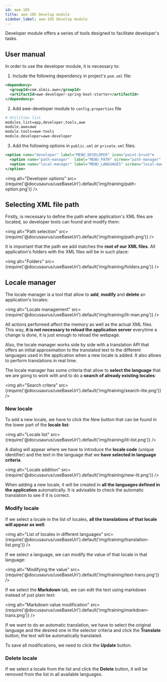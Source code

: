 ```yaml
---
id: awe-105
title: awe-105 Develop module
sidebar_label: awe-105 Develop module
---
```


Developer module offers a series of tools designed to facilitate developer's tasks.

## User manual

In order to use the developer module, it is necessary to:

1. Include the following dependency in project's `pom.xml` file:

```xml title="pom.xml"
<dependency>
  <groupId>com.almis.awe</groupId>
  <artifactId>awe-developer-spring-boot-starter</artifactId>
</dependency>
```

2. Add awe-developer module to `config.properties` file
```bash title="config/library.properties"
# Utilities list
modules.list=app,developer,tools,awe
module.awe=awe
module.tools=awe-tools
module.developer=awe-developer
```


3. Add the following options in `public.xml` or `private.xml` files:

```xml title="public.xml or private.xml"
<option name="developer" label="MENU_DEVELOPER" icon="paint-brush">
  <option name="path-manager"  label="MENU_PATH" screen="path-manager" icon="italic"/>
  <option name="local-manager" label="MENU_LANGUAGES" screen="local-manager" icon="language"/>
</option>
```

<img alt="Developer options" src={require('@docusaurus/useBaseUrl').default('img/training/path-option.png')} />

## Selecting XML file path

Firstly, is necessary to define the path where application's XML files are located, so developer tools can found and modify them:

<img alt="Path selection" src={require('@docusaurus/useBaseUrl').default('img/training/path.png')} />

It is important that the path we add matches the **root of our XML files**. All application's folders with the XML files will be in such place:

<img alt="Folders" src={require('@docusaurus/useBaseUrl').default('img/training/folders.png')} />

## Locale manager

The locale manager is a tool that allow to **add**, **modify** and **delete** an application's locales:

<img alt="Locale management" src={require('@docusaurus/useBaseUrl').default('img/training/lit-man.png')} />

All actions performed affect the memory as well as the actual XML files. This way, **it is not necessary to reload the application server** everytime a change is done, it is just enough to reload the webpage.

Also, the locale manager works side by side with a translation API that offers an initial approximation to the translated text to the different languages used in the application when a new locale is added. It also allows to perform translations in real time.

The locale manager has some criteria that allow to **select the language** that we are going to work with and to do a **search of already existing locales**:

<img alt="Search critera" src={require('@docusaurus/useBaseUrl').default('img/training/search-lite.png')} />

### New locale

To add a new locale, we have to click the *New* button that can be found in the lower part of the **locale list**:

<img alt="Locale list" src={require('@docusaurus/useBaseUrl').default('img/training/lit-list.png')} />

A dialog will appear where we have to introduce the **locale code** (unique identifier) and the text in the language that we **have selected in language criteria**. 

<img alt="Locale addition" src={require('@docusaurus/useBaseUrl').default('img/training/new-lit.png')} />

When adding a new locale, it will be created in **all the languages defined in the application** automatically. It is advisable to check the automatic translation to see if it is correct.

### Modify locale

If we select a locale in the list of locales, **all the translations of that locale will appear as well**:

<img alt="List of locales in different languages" src={require('@docusaurus/useBaseUrl').default('img/training/translation-list.png')} />

If we select a language, we can modify the value of that locale in that language:

<img alt="Modifying the value" src={require('@docusaurus/useBaseUrl').default('img/training/text-trans.png')} />

If we select the **Markdown** tab, we can edit the text using markdown instead of just plain text:

<img alt="Markdown value modification" src={require('@docusaurus/useBaseUrl').default('img/training/markdown-trans.png')} />

If we want to do an automatic translation, we have to select the original language and the desired one in the selector criteria and click the **Translate** button; the text will be automatically translated.

To save all modifications, we need to click the **Update** button.

### Delete locale

If we select a locale from the list and click the **Delete** button, it will be removed from the list in all available languages.